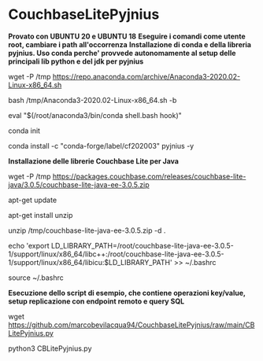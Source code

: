 # CouchbaseLitePyjnius

**Provato con UBUNTU 20 e UBUNTU 18**
**Eseguire i comandi come utente root, cambiare i path all'occorrenza**
**Installazione di conda e della libreria pyjnius. Uso conda perche' provvede autonomamente al setup delle principali lib python e del jdk per pyjnius**

wget -P /tmp https://repo.anaconda.com/archive/Anaconda3-2020.02-Linux-x86_64.sh

bash /tmp/Anaconda3-2020.02-Linux-x86_64.sh -b

eval "$(/root/anaconda3/bin/conda shell.bash hook)"

conda init

conda install -c "conda-forge/label/cf202003" pyjnius -y

**Installazione delle librerie Couchbase Lite per Java**

wget -P /tmp https://packages.couchbase.com/releases/couchbase-lite-java/3.0.5/couchbase-lite-java-ee-3.0.5.zip

apt-get update

apt-get install unzip

unzip /tmp/couchbase-lite-java-ee-3.0.5.zip -d .

echo 'export LD_LIBRARY_PATH=/root/couchbase-lite-java-ee-3.0.5-1/support/linux/x86_64/libc++:/root/couchbase-lite-java-ee-3.0.5-1/support/linux/x86_64/libicu:$LD_LIBRARY_PATH' >> ~/.bashrc

source ~/.bashrc

**Esecuzione dello script di esempio, che contiene operazioni key/value, setup replicazione con endpoint remoto e query SQL**

wget https://github.com/marcobevilacqua94/CouchbaseLitePyjnius/raw/main/CBLitePyjnius.py

python3 CBLitePyjnius.py
